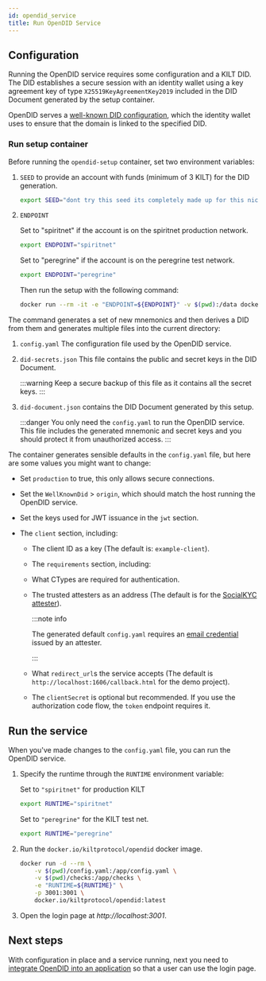 ```yaml
---
id: opendid_service
title: Run OpenDID Service
---
```


<!-- TODO: Overview and steps -->

## Configuration

Running the OpenDID service requires some configuration and a KILT DID.
The DID establishes a secure session with an identity wallet using a key agreement key of type `X25519KeyAgreementKey2019` included in the DID Document generated by the setup container.

OpenDID serves a [well-known DID configuration](https://identity.foundation/.well-known/resources/did-configuration/), which the identity wallet uses to ensure that the domain is linked to the specified DID.

### Run setup container

Before running the `opendid-setup` container, set two environment variables:

1. `SEED` to provide an account with funds (minimum of 3 KILT) for the DID generation.

    ```bash
    export SEED="dont try this seed its completely made up for this nice example"
    ```

2. `ENDPOINT`

    Set to "spiritnet" if the account is on the spiritnet production network.

    ```bash
    export ENDPOINT="spiritnet"
    ```

    Set to "peregrine" if the account is on the peregrine test network.

    ```bash
    export ENDPOINT="peregrine"
    ```

    Then run the setup with the following command:

    ```bash
    docker run --rm -it -e "ENDPOINT=${ENDPOINT}" -v $(pwd):/data docker.io/kiltprotocol/opendid-setup:latest "${SEED}"
    ```

The command generates a set of new mnemonics and then derives a DID from them and generates multiple files into the current directory:

1. `config.yaml` The configuration file used by the OpenDID service.
2. `did-secrets.json` This file contains the public and secret keys in the DID Document.

    :::warning
    Keep a secure backup of this file as it contains all the secret keys.
    :::

3. `did-document.json` contains the DID Document generated by this setup.

    :::danger
    You only need the `config.yaml` to run the OpenDID service.
    This file includes the generated mnemonic and secret keys and you should protect it from unauthorized access.
    :::

The container generates sensible defaults in the `config.yaml` file, but here are some values you might want to change:

-   Set `production` to true, this only allows secure connections.
-   Set the `WellKnownDid` > `origin`, which should match the host running the OpenDID service.
-   Set the keys used for JWT issuance in the `jwt` section.
-   The `client` section, including:

    -   The client ID as a key (The default is: `example-client`).
    -   The `requirements` section, including:
    -   What CTypes are required for authentication.
    -   The trusted attesters as an address (The default is for the [SocialKYC attester](https://socialkyc.io/)).

        :::note info

        The generated default `config.yaml` requires an [email credential](https://test.ctypehub.galaniprojects.de/ctype/kilt:ctype:0x3291bb126e33b4862d421bfaa1d2f272e6cdfc4f96658988fbcffea8914bd9ac) issued by an attester.

        :::

    -   What `redirect_url`s the service accepts (The default is `http://localhost:1606/callback.html` for the demo project).
    -   The `clientSecret` is optional but recommended. If you use the authorization code flow, the `token` endpoint requires it.

## Run the service

When you've made changes to the `config.yaml` file, you can run the OpenDID service.

1. Specify the runtime through the `RUNTIME` environment variable:

    Set to `"spiritnet"` for production KILT

    ```bash
    export RUNTIME="spiritnet"
    ```

    Set to `"peregrine"` for the KILT test net.

    ```bash
    export RUNTIME="peregrine"
    ```

2. Run the `docker.io/kiltprotocol/opendid` docker image.

    ```bash
    docker run -d --rm \
        -v $(pwd)/config.yaml:/app/config.yaml \
        -v $(pwd)/checks:/app/checks \
        -e "RUNTIME=${RUNTIME}" \
        -p 3001:3001 \
        docker.io/kiltprotocol/opendid:latest
    ```

3. Open the login page at _http://localhost:3001_.

## Next steps

With configuration in place and a service running, next you need to [integrate OpenDID into an application](./04_integrate_opendid.md) so that a user can use the login page.
